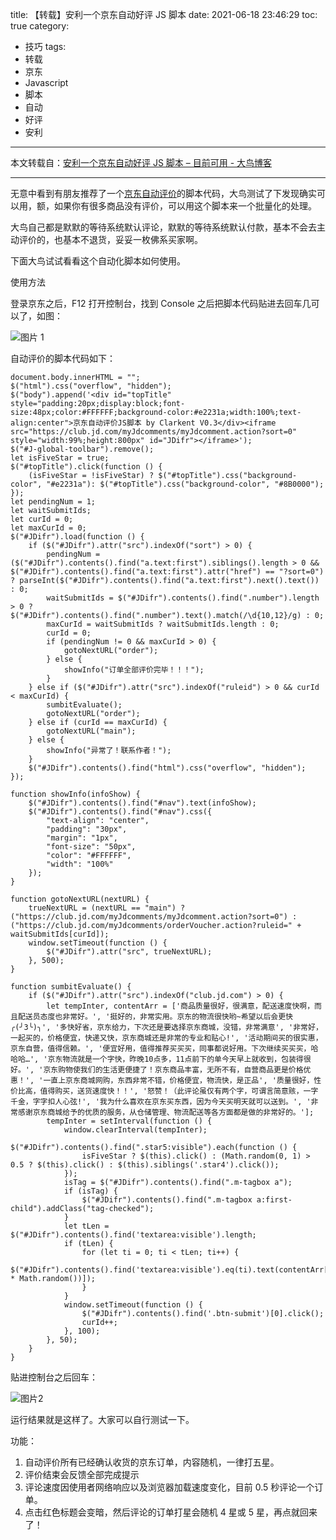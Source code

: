 title: 【转载】安利一个京东自动好评 JS 脚本
date: 2021-06-18 23:46:29
toc: true
category: 
 - 技巧
tags: 
 - 转载
 - 京东
 - Javascript
 - 脚本
 - 自动
 - 好评
 - 安利
---

本文转载自：[安利一个京东自动好评 JS 脚本 – 目前可用 - 大鸟博客](https://www.daniao.org/4776.html)

---

无意中看到有朋友推荐了一个[京东自动评价](https://www.daniao.org/tag/%e4%ba%ac%e4%b8%9c%e8%87%aa%e5%8a%a8%e8%af%84%e4%bb%b7/)的脚本代码，大鸟测试了下发现确实可以用，额，如果你有很多商品没有评价，可以用这个脚本来一个批量化的处理。


<!-- more -->


大鸟自己都是默默的等待系统默认评论，默默的等待系统默认付款，基本不会去主动评价的，也基本不退货，妥妥一枚佛系买家啊。

下面大鸟试试看看这个自动化脚本如何使用。

使用方法

登录京东之后，F12 打开控制台，找到 Console 之后把脚本代码贴进去回车几可以了，如图：

![图片 1](https://b3logfile.com/file/2021/06/solo-fetchupload-175888704059838038-da924ce1.png)

自动评价的脚本代码如下：

```
document.body.innerHTML = "";
$("html").css("overflow", "hidden");
$("body").append('<div id="topTitle" style="padding:20px;display:block;font-size:48px;color:#FFFFFF;background-color:#e2231a;width:100%;text-align:center">京东自动评价JS脚本 by Clarkent V0.3</div><iframe src="https://club.jd.com/myJdcomments/myJdcomment.action?sort=0" style="width:99%;height:800px" id="JDifr"></iframe>');
$("#J-global-toolbar").remove();
let isFiveStar = true;
$("#topTitle").click(function () {
    (isFiveStar = !isFiveStar) ? $("#topTitle").css("background-color", "#e2231a"): $("#topTitle").css("background-color", "#8B0000");
});
let pendingNum = 1;
let waitSubmitIds;
let curId = 0;
let maxCurId = 0;
$("#JDifr").load(function () {
    if ($("#JDifr").attr("src").indexOf("sort") > 0) {
        pendingNum = ($("#JDifr").contents().find("a.text:first").siblings().length > 0 && $("#JDifr").contents().find("a.text:first").attr("href") == "?sort=0") ? parseInt($("#JDifr").contents().find("a.text:first").next().text()) : 0;
        waitSubmitIds = $("#JDifr").contents().find(".number").length > 0 ? $("#JDifr").contents().find(".number").text().match(/\d{10,12}/g) : 0;
        maxCurId = waitSubmitIds ? waitSubmitIds.length : 0;
        curId = 0;
        if (pendingNum != 0 && maxCurId > 0) {
            gotoNextURL("order");
        } else {
            showInfo("订单全部评价完毕！！！");
        }
    } else if ($("#JDifr").attr("src").indexOf("ruleid") > 0 && curId < maxCurId) {
        sumbitEvaluate();
        gotoNextURL("order");
    } else if (curId == maxCurId) {
        gotoNextURL("main");
    } else {
        showInfo("异常了！联系作者！");
    }
    $("#JDifr").contents().find("html").css("overflow", "hidden");
});

function showInfo(infoShow) {
    $("#JDifr").contents().find("#nav").text(infoShow);
    $("#JDifr").contents().find("#nav").css({
        "text-align": "center",
        "padding": "30px",
        "margin": "1px",
        "font-size": "50px",
        "color": "#FFFFFF",
        "width": "100%"
    });
}

function gotoNextURL(nextURL) {
    trueNextURL = (nextURL == "main") ? ("https://club.jd.com/myJdcomments/myJdcomment.action?sort=0") : ("https://club.jd.com/myJdcomments/orderVoucher.action?ruleid=" + waitSubmitIds[curId]);
    window.setTimeout(function () {
        $("#JDifr").attr("src", trueNextURL);
    }, 500);
}

function sumbitEvaluate() {
    if ($("#JDifr").attr("src").indexOf("club.jd.com") > 0) {
        let tempInter, contentArr = ['商品质量很好，很满意，配送速度快啊，而且配送员态度也非常好。', '挺好的，非常实用。京东的物流很快哟~希望以后会更快╭(╯3╰)╮', '多快好省，京东给力，下次还是要选择京东商城，没错，非常满意', '非常好，一起买的，价格便宜，快递又快，京东商城还是非常的专业和贴心!', '活动期间买的很实惠，京东自营，值得信赖。', '便宜好用，值得推荐买买买，同事都说好用。下次继续买买买，哈哈哈…', '京东物流就是一个字快，昨晚10点多，11点前下的单今天早上就收到，包装得很好。', '京东购物使我们的生活更便捷了！京东商品丰富，无所不有，自营商品更是价格优惠！', '一直上京东商城网购，东西非常不错，价格便宜，物流快，是正品', '质量很好，性价比高，值得购买，送货速度快！！', '怒赞！（此评论虽仅有两个字，可谓言简意赅，一字千金，字字扣人心弦!', '我为什么喜欢在京东买东西，因为今天买明天就可以送到。', '非常感谢京东商城给予的优质的服务，从仓储管理、物流配送等各方面都是做的非常好的。'];
        tempInter = setInterval(function () {
            window.clearInterval(tempInter);
            $("#JDifr").contents().find(".star5:visible").each(function () {
                isFiveStar ? $(this).click() : (Math.random(0, 1) > 0.5 ? $(this).click() : $(this).siblings('.star4').click());
            });
            isTag = $("#JDifr").contents().find(".m-tagbox a");
            if (isTag) {
                $("#JDifr").contents().find(".m-tagbox a:first-child").addClass("tag-checked");
            }
            let tLen = $("#JDifr").contents().find('textarea:visible').length;
            if (tLen) {
                for (let ti = 0; ti < tLen; ti++) {
                    $("#JDifr").contents().find('textarea:visible').eq(ti).text(contentArr[Math.floor(contentArr.length * Math.random())]);
                }
            }
            window.setTimeout(function () {
                $("#JDifr").contents().find('.btn-submit')[0].click();
                curId++;
            }, 100);
        }, 50);
    }
}
```

贴进控制台之后回车：

![图片2](https://b3logfile.com/file/2021/06/solo-fetchupload-1416412391508915186-451757c9.png)

运行结果就是这样了。大家可以自行测试一下。

功能：

1. 自动评价所有已经确认收货的京东订单，内容随机，一律打五星。
2. 评价结束会反馈全部完成提示
3. 评论速度因使用者网络响应以及浏览器加载速度变化，目前 0.5 秒评论一个订单。
4. 点击红色标题会变暗，然后评论的订单打星会随机 4 星或 5 星，再点就回来了！
